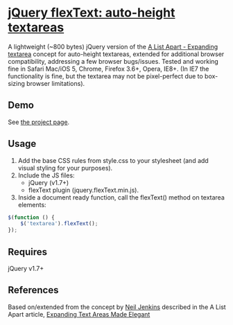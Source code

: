 # [jQuery flexText: auto-height textareas](http://alexdunphy.github.io/flexText/)

A lightweight (~800 bytes) jQuery version of the [A List Apart - Expanding textarea](http://www.alistapart.com/articles/expanding-text-areas-made-elegant/) concept for auto-height textareas, extended for additional browser compatibility, addressing a few browser bugs/issues. Tested and working fine in Safari Mac/iOS 5, Chrome, Firefox 3.6+, Opera, IE8+. (In IE7 the functionality is fine, but the textarea may not be pixel-perfect due to box-sizing browser limitations).

## Demo

See [the project page](http://alexdunphy.github.io/flexText/).

## Usage

1. Add the base CSS rules from style.css to your stylesheet (and add visual styling for your purposes).
2. Include the JS files:
	* jQuery (v1.7+)
	* flexText plugin (jquery.flexText.min.js).
3. Inside a document ready function, call the flexText() method on textarea elements:

````javascript
$(function () {
	$('textarea').flexText();
});
````

## Requires

jQuery v1.7+

## References

Based on/extended from the concept by [Neil Jenkins](http://nmjenkins.com/) described in the A List Apart article, [Expanding Text Areas Made Elegant](http://www.alistapart.com/articles/expanding-text-areas-made-elegant/)
